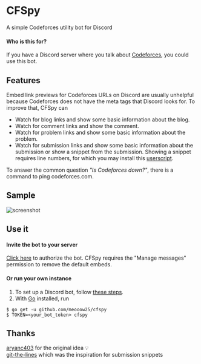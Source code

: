 # CFSpy
A simple Codeforces utility bot for Discord

#### Who is this for?
If you have a Discord server where you talk about [Codeforces](https://codeforces.com), you could use this bot.

## Features
Embed link previews for Codeforces URLs on Discord are usually unhelpful because Codeforces does not have the meta tags that Discord looks for.
To improve that, CFSpy can
- Watch for blog links and show some basic information about the blog.
- Watch for comment links and show the comment.
- Watch for problem links and show some basic information about the problem.
- Watch for submission links and show some basic information about the submission or show a snippet from the submission. Showing a snippet requires line numbers, for which you may install this [userscript](https://greasyfork.org/en/scripts/403747-cf-linemaster).

To answer the common question _"Is Codeforces down?"_, there is a command to ping codeforces.com.

## Sample
![screenshot](https://i.imgur.com/XCbaFyi.png)

## Use it

#### Invite the bot to your server
[Click here](https://discord.com/api/oauth2/authorize?client_id=713443232834650152&permissions=8192&scope=bot) to authorize the bot. CFSpy requires the "Manage messages" permission to remove the default embeds.

#### Or run your own instance
1. To set up a Discord bot, follow [these steps](https://discordpy.readthedocs.io/en/latest/discord.html).
2. With [Go](https://golang.org/) installed, run
```
$ go get -u github.com/meooow25/cfspy
$ TOKEN=<your_bot_token> cfspy
```

## Thanks
[aryanc403](https://github.com/aryanc403) for the original idea :bulb:  
[git-the-lines](https://github.com/dolphingarlic/git-the-lines) which was the inspiration for submission snippets
